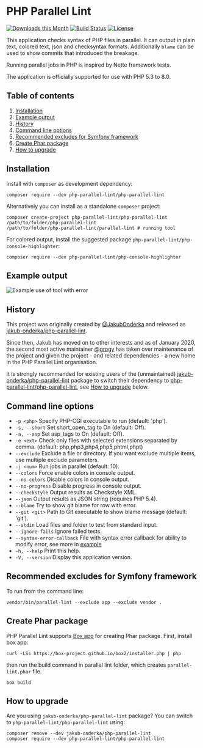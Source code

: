 # PHP Parallel Lint

[![Downloads this Month](https://img.shields.io/packagist/dm/php-parallel-lint/php-parallel-lint.svg)](https://packagist.org/packages/php-parallel-lint/php-parallel-lint)
[![Build Status](https://travis-ci.org/php-parallel-lint/PHP-Parallel-Lint.svg?branch=master)](https://travis-ci.org/php-parallel-lint/PHP-Parallel-Lint)
[![License](https://poser.pugx.org/php-parallel-lint/php-parallel-lint/license.svg)](https://packagist.org/packages/php-parallel-lint/php-parallel-lint)

This application checks syntax of PHP files in parallel.
It can output in plain text, colored text, json and checksyntax formats.
Additionally `blame` can be used to show commits that introduced the breakage.

Running parallel jobs in PHP is inspired by Nette framework tests.

The application is officially supported for use with PHP 5.3 to 8.0.

## Table of contents

1. [Installation](#installation)
2. [Example output](#example-output)
3. [History](#history)
4. [Command line options](#command-line-options)
5. [Recommended excludes for Symfony framework](#recommended-excludes-for-symfony-framework)
6. [Create Phar package](#create-phar-package)
7. [How to upgrade](#how-to-upgrade)

## Installation

Install with `composer` as development dependency:

    composer require --dev php-parallel-lint/php-parallel-lint

Alternatively you can install as a standalone `composer` project:

    composer create-project php-parallel-lint/php-parallel-lint /path/to/folder/php-parallel-lint
    /path/to/folder/php-parallel-lint/parallel-lint # running tool

For colored output, install the suggested package `php-parallel-lint/php-console-highlighter`:

    composer require --dev php-parallel-lint/php-console-highlighter

## Example output

![Example use of tool with error](/tests/examples/example-images/use-error.png?raw=true "Example use of tool with error")


## History

This project was originally created by [@JakubOnderka] and released as
[jakub-onderka/php-parallel-lint].

Since then, Jakub has moved on to other interests and as of January 2020, the
second most active maintainer [@grogy] has taken over maintenance of the project
and given the project - and related dependencies - a new home in the PHP
Parallel Lint organisation.

It is strongly recommended for existing users of the (unmaintained)
[jakub-onderka/php-parallel-lint] package to switch their dependency to
[php-parallel-lint/php-parallel-lint], see [How to upgrade](#how-to-upgrade) below.

[php-parallel-lint/php-parallel-lint]: https://github.com/php-parallel-lint/PHP-Parallel-Lint
[grogy/php-parallel-lint]: https://github.com/grogy/PHP-Parallel-Lint
[jakub-onderka/php-parallel-lint]: https://github.com/JakubOnderka/PHP-Parallel-Lint
[@JakubOnderka]: https://github.com/JakubOnderka
[@grogy]: https://github.com/grogy

## Command line options

- `-p <php>`        		Specify PHP-CGI executable to run (default: 'php').
- `-s, --short`     		Set short_open_tag to On (default: Off).
- `-a, --asp`       		Set asp_tags to On (default: Off).
- `-e <ext>`        		Check only files with selected extensions separated by comma. (default: php,php3,php4,php5,phtml,phpt)
- `--exclude`       		Exclude a file or directory. If you want exclude multiple items, use multiple exclude parameters.
- `-j <num>`        		Run <num> jobs in parallel (default: 10).
- `--colors`        		Force enable colors in console output.
- `--no-colors`     		Disable colors in console output.
- `--no-progress`   		Disable progress in console output.
- `--checkstyle`    		Output results as Checkstyle XML.
- `--json`          		Output results as JSON string (requires PHP 5.4).
- `--blame`         		Try to show git blame for row with error.
- `--git <git>`     		Path to Git executable to show blame message (default: 'git').
- `--stdin`         		Load files and folder to test from standard input.
- `--ignore-fails`  		Ignore failed tests.
- `--syntax-error-callback` File with syntax error callback for ability to modify error, see more in [example](doc/syntax-error-callback.md)
- `-h, --help`      		Print this help.
- `-V, --version`   		Display this application version.


## Recommended excludes for Symfony framework

To run from the command line:

    vendor/bin/parallel-lint --exclude app --exclude vendor .

## Create Phar package

PHP Parallel Lint supports [Box app](https://box-project.github.io/box2/) for creating Phar package. First, install box app:


    curl -LSs https://box-project.github.io/box2/installer.php | php


then run the build command in parallel lint folder, which creates `parallel-lint.phar` file.


    box build

## How to upgrade

Are you using `jakub-onderka/php-parallel-lint` package? You can switch to `php-parallel-lint/php-parallel-lint` using:

    composer remove --dev jakub-onderka/php-parallel-lint
    composer require --dev php-parallel-lint/php-parallel-lint
